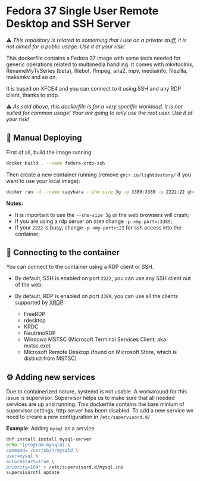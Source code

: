 # Fedora 37 Single User Remote Desktop and SSH Server

:warning: _This repository is related to something that I use on a private stuff, it is not aimed for a public usage. Use it at your risk!_

This dockerfile contains a Fedora 37 image with some tools needed for generic operations related to multimedia handling. It comes with mkvtoolnix, RenameMyTvSeries (beta), filebot, ffmpeg, aria2, mpv, mediainfo, filezilla, makemkv and so on.

It is based on XFCE4 and you can connect to it using SSH and any RDP client, thanks to xrdp.

:warning: _As said above, this dockerfile is for a very specific workload, it is not suited for common usage! Your are going to only use the root user. Use it at your risk!_
## :whale: Manual Deploying

First of all, build the image running:

```bash
docker build . --name fedora-xrdp-ssh
```

Then create a new container running (remove `ghcr.io/lightdestory/` if you want to use your local image):

```bash
docker run -d --name capybara --shm-size 3g -p 3389:3389 -p 2222:22 ghcr.io/lightdestory/fedora-xrdp-ssh:master <root-password>
```

**Notes:**

- It is important to use the `--shm-size 3g` or the web browsers will crash;
- If you are using a rdp server on `3389` change `-p <my-port>:3389`;
- If your `2222` is busy, change `-p <my-port>:22` for ssh access into the container;

## :satellite: Connecting to the container

You can connect to the container using a RDP client or SSH.

- By default, SSH is enabled on port `2222`, you can use any SSH client out of the web;
- By default, RDP is enabled on port `3389`, you can use all the clients supported by [XRDP](https://github.com/neutrinolabs/xrdp):
  
  - FreeRDP
  - rdesktop
  - KRDC
  - NeutrinoRDP
  - Windows MSTSC (Microsoft Terminal Services Client, aka mstsc.exe)
  - Microsoft Remote Desktop (found on Microsoft Store, which is distinct from MSTSC)

## :gear: Adding new services

Due to containerized nature, systemd is not usable. A workaround for this issue is supervisor.
Supervisor helps us to make sure that all needed services are up and running. This dockerfile contains the bare minium of supervisor settings, http server has been disabled.
To add a new service we need to creare a new configuration in `/etc/supervisord.d/`

**Example**: Adding `mysql` as a service

```bash
dnf install install mysql-server
echo "[program:mysqld] \
command= /usr/sbin/mysqld \
user=mysql \
autorestart=true \
priority=100" > /etc/supervisord.d/mysql.ini
supervisorctl update
```
